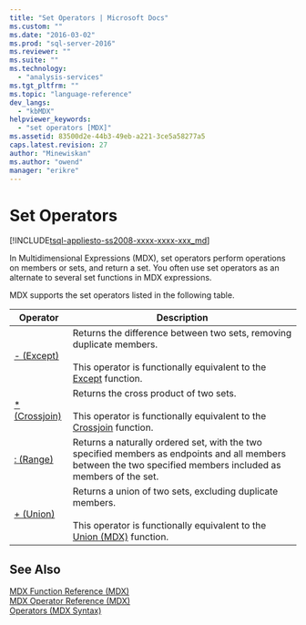 ```yaml
---
title: "Set Operators | Microsoft Docs"
ms.custom: ""
ms.date: "2016-03-02"
ms.prod: "sql-server-2016"
ms.reviewer: ""
ms.suite: ""
ms.technology: 
  - "analysis-services"
ms.tgt_pltfrm: ""
ms.topic: "language-reference"
dev_langs: 
  - "kbMDX"
helpviewer_keywords: 
  - "set operators [MDX]"
ms.assetid: 83500d2e-44b3-49eb-a221-3ce5a58277a5
caps.latest.revision: 27
author: "Minewiskan"
ms.author: "owend"
manager: "erikre"
---
```

# Set Operators
[!INCLUDE[tsql-appliesto-ss2008-xxxx-xxxx-xxx_md](../includes/tsql-appliesto-ss2008-xxxx-xxxx-xxx-md.md)]

  In Multidimensional Expressions (MDX), set operators perform operations on members or sets, and return a set. You often use set operators as an alternate to several set functions in MDX expressions.  
  
 MDX supports the set operators listed in the following table.  
  
|Operator|Description|  
|--------------|-----------------|  
|[- (Except)](../mdx/except-mdx-operator.md)|Returns the difference between two sets, removing duplicate members.<br /><br /> This operator is functionally equivalent to the [Except](../mdx/except-mdx-function.md) function.|  
|[* (Crossjoin)](../mdx/crossjoin-mdx-operator-reference.md)|Returns the cross product of two sets.<br /><br /> This operator is functionally equivalent to the [Crossjoin](../mdx/crossjoin-mdx.md) function.|  
|[: (Range)](../mdx/range-mdx.md)|Returns a naturally ordered set, with the two specified members as endpoints and all members between the two specified members included as members of the set.|  
|[+ (Union)](../mdx/union-mdx-operator-reference.md)|Returns a union of two sets, excluding duplicate members.<br /><br /> This operator is functionally equivalent to the [Union  &#40;MDX&#41;](../mdx/union-mdx.md) function.|  
  
## See Also  
 [MDX Function Reference &#40;MDX&#41;](../mdx/mdx-function-reference-mdx.md)   
 [MDX Operator Reference &#40;MDX&#41;](../mdx/mdx-operator-reference-mdx.md)   
 [Operators &#40;MDX Syntax&#41;](../mdx/operators-mdx-syntax.md)  
  
  